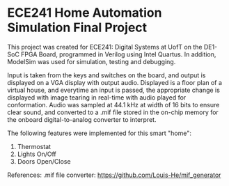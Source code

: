 # ECE241 Home Automation Simulation Final Project
This project was created for ECE241: Digital Systems at UofT on the DE1-SoC FPGA Board, programmed in Verilog using Intel Quartus. In addition, ModelSim was used for simulation, testing and debugging. 

Input is taken from the keys and switches on the board, and output is displayed on a VGA display with output audio. Displayed is a floor plan of a virtual house, and everytime an input is passed, the appropriate change is displayed with image tearing in real-time with audio played for conformation. Audio was sampled at 44.1 kHz at width of 16 bits to ensure clear sound, and converted to a .mif file stored in the on-chip memory for the onboard digital-to-analog converter to interpret.

The following features were implemented for this smart "home":
1. Thermostat
2. Lights On/Off
3. Doors Open/Close

References:
.mif file converter: https://github.com/Louis-He/mif_generator
